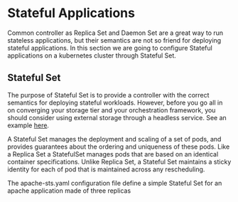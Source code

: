 # Stateful Applications
Common controller as Replica Set and Daemon Set are a great way to run stateless applications, but their semantics are not so friend for deploying stateful applications. In this section we are going to configure Stateful applications on a kubernetes cluster through Stateful Set.

## Stateful Set
The purpose of Stateful Set is to provide a controller with the correct semantics for deploying stateful workloads. However, before you go all in on converging your storage tier and your orchestration framework, you should consider using external storage through a headless service. See an example [here](./network.md#external-services).

A Stateful Set manages the deployment and scaling of a set of pods, and provides guarantees about the ordering and uniqueness of these pods. Like a Replica Set a StatefulSet manages pods that are based on an identical container specifications. Unlike Replica Set, a Stateful Set maintains a sticky identity for each of pod that is maintained across any rescheduling.

The apache-sts.yaml configuration file define a simple Stateful Set for an apache application made of three replicas
